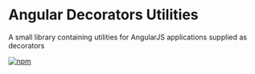 # Angular Decorators Utilities
A small library containing utilities for AngularJS applications supplied as decorators

[![npm](https://img.shields.io/npm/v/ng-decorators-utils.svg?style=flat-square)](https://www.npmjs.com/package/ng-decorators-utils)
